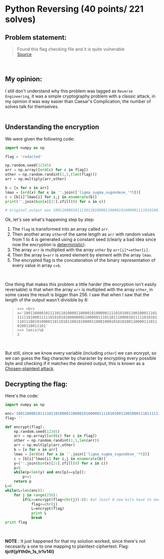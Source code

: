 # Python Reversing (40 points/ 221 solves)
<!--Authors: Gabies-->
## Problem statement:
> Found this flag checking file and it is quite vulnerable <br>
> [Source](https://github.com/GabiTulba/TJCTF2018-Write-ups/blob/master/Python%20Reversing/source.py) <br>
<br>

## My opinion:

I still don't understand why this problem was tagged as `Reverse Engineering`, it was a simple cryptography problem with a classic attack, in my opinion it was way easier than Caesar's Complication, the number of solves talk for themselves.<br><br>

## Understanding the encryption

We were given the following code:<br>
```python
import numpy as np

flag = 'redacted'

np.random.seed(12345)
arr = np.array([ord(c) for c in flag])
other = np.random.randint(1,5,(len(flag)))
arr = np.multiply(arr,other)

b = [x for x in arr]
lmao = [ord(x) for x in ''.join(['ligma_sugma_sugondese_'*5])]
c = [b[i]^lmao[i] for i,j in enumerate(b)]
print(''.join(bin(x)[2:].zfill(8) for x in c))

# original_output was 1001100001011110110100001100001010000011110101001100100011101111110100011111010101010000000110000011101101110000101111101010111011100101000011011010110010100001100010001010101001100001110110100110011101
```
Ok, let's see what's happening step by step:
  1. The `flag` is transformed into an array called `arr`.
  2. Then another array `other`of the same length as `arr` with random values from 1 to 4 is generated using a constant seed (clearly a bad idea since now the encryption is [deterministic](https://en.wikipedia.org/wiki/Deterministic_encryption)).
  3. The array `arr` is multiplied with the array `other` by `arr[i]*=other[i]`.
  4. Then the array `b=arr` is xored element by element with the array `lmao`.
  5. The encrypted flag is the concatenation of the binary representation of every value in array `c=b`.
<br>

One thing that makes this problem a little harder (the encryption isn't easily reversable) is that when the array `arr` is multiplied with the array `other`, in some cases the result is bigger than 256. I saw that when I saw that the length of the output wasn't divisible by 8:
<br>

> `>>> <br>`
> `x='1001100001011110110100001100001010000011110101001100100011101111110100011111010101010000000110000011101101110000101111101010111011100101000011011010110010100001100010001010101001100001110110100110011101'` <br>
> `>>> len(x)%8` <br>
> `2` <br>
<br>

But still, since we know every variable (including `other`) we can ecnrypt, so we can guess the flag character by character by encrypting every possible byte and checking if it matches the desired output, this is known as a [Chosen-plaintext attack](https://en.wikipedia.org/wiki/Chosen-plaintext_attack).

## Decrypting the flag:
Here's the code: <br>
```python
import numpy as np

enc='1001100001011110110100001100001010000011110101001100100011101111110100011111010101010000000110000011101101110000101111101010111011100101000011011010110010100001100010001010101001100001110110100110011101'
flag= ''

def encrypt(flag):
	np.random.seed(12345)
	arr = np.array([ord(c) for c in flag])
	other = np.random.randint(1,5,len(arr))
	arr = np.multiply(arr,other)
	b = [x for x in arr]
	lmao = [ord(x) for x in ''.join(['ligma_sugma_sugondese_'*5])]
	c = [b[i]^lmao[i] for i,j in enumerate(b)]
	y=(''.join(bin(x)[2:].zfill(8) for x in c))
	p=0
	while(p<len(y) and enc[p]==y[p]):
		p+=1
	return p
L=0
while(L<len(enc)):
	for j in range(256):
		if(L<=encrypt(flag+chr(j))-8): #at least 8 new bits have to mach the output
			flag+=chr(j)
			L=encrypt(flag)
			print L
			break
print flag
```
<br>

**NOTE** : It just happened for that my solution worked, since there's not necesarily a one to one mapping to plaintext-ciphertext.
Flag: **tjctf{pYth0n_1s_tr1v14l}**
